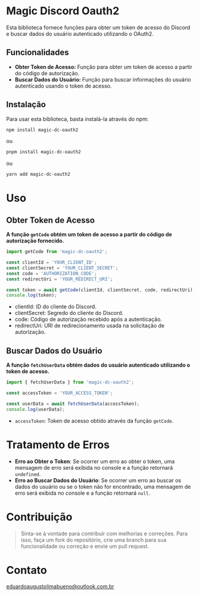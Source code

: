 # Magic Discord Oauth2

Esta biblioteca fornece funções para obter um token de acesso do Discord e buscar dados do usuário autenticado utilizando o OAuth2.

## Funcionalidades

- **Obter Token de Acesso:** Função para obter um token de acesso a partir do código de autorização.
- **Buscar Dados do Usuário:** Função para buscar informações do usuário autenticado usando o token de acesso.

## Instalação

Para usar esta biblioteca, basta instalá-la através do npm:

```bash
npm install magic-dc-oauth2
```
ou
```bash
pnpm install magic-dc-oauth2
```
ou
```bash
yarn add magic-dc-oauth2
```

# Uso
## Obter Token de Acesso
**A função `getCode` obtém um token de acesso a partir do código de autorização fornecido.**

```typescript
import getCode from 'magic-dc-oauth2';

const clientId = 'YOUR_CLIENT_ID';
const clientSecret = 'YOUR_CLIENT_SECRET';
const code = 'AUTHORIZATION_CODE';
const redirectUri = 'YOUR_REDIRECT_URI';

const token = await getCode(clientId, clientSecret, code, redirectUri);
console.log(token);
```

* clientId: ID do cliente do Discord.
* clientSecret: Segredo do cliente do Discord.
* code: Código de autorização recebido após a autenticação.
* redirectUri: URI de redirecionamento usada na solicitação de autorização.

## Buscar Dados do Usuário
**A função `fetchUserData` obtém dados do usuário autenticado utilizando o token de acesso.**

```typescript
import { fetchUserData } from 'magic-dc-oauth2';

const accessToken = 'YOUR_ACCESS_TOKEN';

const userData = await fetchUserData(accessToken);
console.log(userData);
```

* `accessToken`: Token de acesso obtido através da função `getCode`.

# Tratamento de Erros
* **Erro ao Obter o Token**: Se ocorrer um erro ao obter o token, uma mensagem de erro será exibida no console e a função retornará `undefined`.
* **Erro ao Buscar Dados do Usuário**: Se ocorrer um erro ao buscar os dados do usuário ou se o token não for encontrado, uma mensagem de erro será exibida no console e a função retornará `null`.

# Contribuição
> Sinta-se à vontade para contribuir com melhorias e correções. Para isso, faça um fork do repositório, crie uma branch para sua funcionalidade ou correção e envie um pull request.

# Contato
eduardoaugustolimabueno@outlook.com.br
